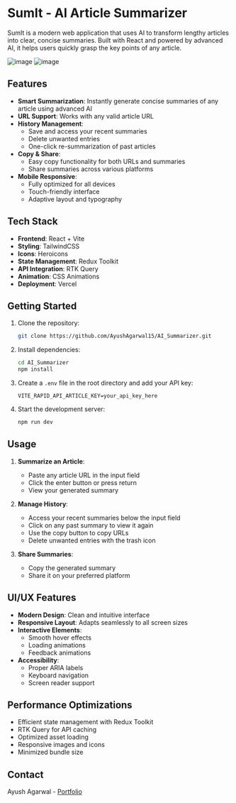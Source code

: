# SumIt - AI Article Summarizer

SumIt is a modern web application that uses AI to transform lengthy articles into clear, concise summaries. Built with React and powered by advanced AI, it helps users quickly grasp the key points of any article.

![image](https://github.com/user-attachments/assets/2c739e28-9c4a-4164-b637-a3503dcbe3c8)
![image](https://github.com/user-attachments/assets/f293d0af-c43c-4f1f-9e6c-dc59ea515cdf)


## Features

- **Smart Summarization**: Instantly generate concise summaries of any article using advanced AI
- **URL Support**: Works with any valid article URL
- **History Management**:
  - Save and access your recent summaries
  - Delete unwanted entries
  - One-click re-summarization of past articles
- **Copy & Share**:
  - Easy copy functionality for both URLs and summaries
  - Share summaries across various platforms
- **Mobile Responsive**:
  - Fully optimized for all devices
  - Touch-friendly interface
  - Adaptive layout and typography

## Tech Stack

- **Frontend**: React + Vite
- **Styling**: TailwindCSS
- **Icons**: Heroicons
- **State Management**: Redux Toolkit
- **API Integration**: RTK Query
- **Animation**: CSS Animations
- **Deployment**: Vercel

## Getting Started

1. Clone the repository:

   ```bash
   git clone https://github.com/AyushAgarwal15/AI_Summarizer.git
   ```

2. Install dependencies:

   ```bash
   cd AI_Summarizer
   npm install
   ```

3. Create a `.env` file in the root directory and add your API key:

   ```env
   VITE_RAPID_API_ARTICLE_KEY=your_api_key_here
   ```

4. Start the development server:
   ```bash
   npm run dev
   ```

## Usage

1. **Summarize an Article**:

   - Paste any article URL in the input field
   - Click the enter button or press return
   - View your generated summary

2. **Manage History**:

   - Access your recent summaries below the input field
   - Click on any past summary to view it again
   - Use the copy button to copy URLs
   - Delete unwanted entries with the trash icon

3. **Share Summaries**:
   - Copy the generated summary
   - Share it on your preferred platform

## UI/UX Features

- **Modern Design**: Clean and intuitive interface
- **Responsive Layout**: Adapts seamlessly to all screen sizes
- **Interactive Elements**:
  - Smooth hover effects
  - Loading animations
  - Feedback animations
- **Accessibility**:
  - Proper ARIA labels
  - Keyboard navigation
  - Screen reader support

## Performance Optimizations

- Efficient state management with Redux Toolkit
- RTK Query for API caching
- Optimized asset loading
- Responsive images and icons
- Minimized bundle size

## Contact

Ayush Agarwal - [Portfolio](https://ayushagarwal.vercel.app/)
